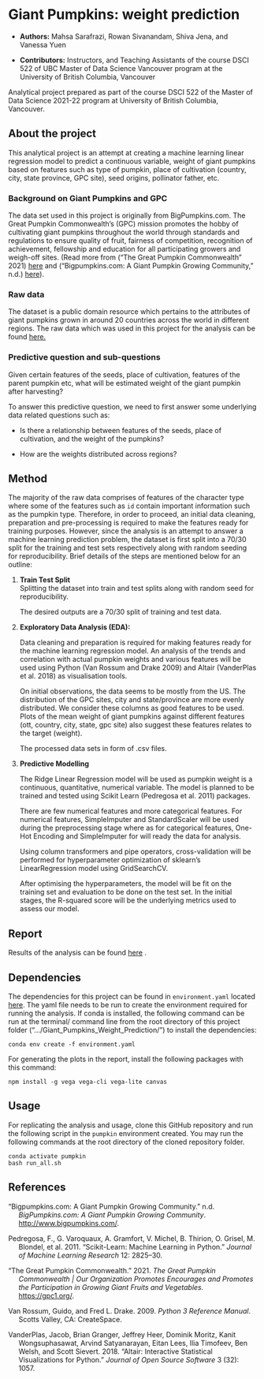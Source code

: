 
# Giant Pumpkins: weight prediction

-   **Authors:** Mahsa Sarafrazi, Rowan Sivanandam, Shiva Jena, and
    Vanessa Yuen

-   **Contributors:** Instructors, and Teaching Assistants of the course
    DSCI 522 of UBC Master of Data Science Vancouver program at the
    University of British Columbia, Vancouver

Analytical project prepared as part of the course DSCI 522 of the Master
of Data Science 2021-22 program at University of British Columbia,
Vancouver.

## About the project

This analytical project is an attempt at creating a machine learning
linear regression model to predict a continuous variable, weight of
giant pumpkins based on features such as type of pumpkin, place of
cultivation (country, city, state province, GPC site), seed origins,
pollinator father, etc.

### Background on Giant Pumpkins and GPC

The data set used in this project is originally from BigPumpkins.com.
The Great Pumpkin Commonwealth’s (GPC) mission promotes the hobby of
cultivating giant pumpkins throughout the world through standards and
regulations to ensure quality of fruit, fairness of competition,
recognition of achievement, fellowship and education for all
participating growers and weigh-off sites. (Read more from (“The Great
Pumpkin Commonwealth” 2021) [here](https://gpc1.org/ "GPC website") and
(“Bigpumpkins.com: A Giant Pumpkin Growing Community,” n.d.)
[here](http://www.bigpumpkins.com/ "Data on giant pumpkins from bigpumkins.com")).

### Raw data

The dataset is a public domain resource which pertains to the attributes
of giant pumpkins grown in around 20 countries across the world in
different regions. The raw data which was used in this project for the
analysis can be found
[here.](https://raw.githubusercontent.com/rfordatascience/tidytuesday/master/data/2021/2021-10-19/pumpkins.csv "Raw data")

### Predictive question and sub-questions

Given certain features of the seeds, place of cultivation, features of
the parent pumpkin etc, what will be estimated weight of the giant
pumpkin after harvesting?

To answer this predictive question, we need to first answer some
underlying data related questions such as:

-   Is there a relationship between features of the seeds, place of
    cultivation, and the weight of the pumpkins?

-   How are the weights distributed across regions?

## Method

The majority of the raw data comprises of features of the character type
where some of the features such as `id` contain important information
such as the pumpkin type. Therefore, in order to proceed, an initial
data cleaning, preparation and pre-processing is required to make the
features ready for training purposes. However, since the analysis is an
attempt to answer a machine learning prediction problem, the dataset is
first split into a 70/30 split for the training and test sets
respectively along with random seeding for reproducibility. Brief
details of the steps are mentioned below for an outline:

1.  **Train Test Split**  
    Splitting the dataset into train and test splits along with random
    seed for reproducibility.

    The desired outputs are a 70/30 split of training and test data.

2.  **Exploratory Data Analysis (EDA):**

    Data cleaning and preparation is required for making features ready
    for the machine learning regression model. An analysis of the trends
    and correlation with actual pumpkin weights and various features
    will be used using Python (Van Rossum and Drake 2009) and Altair
    (VanderPlas et al. 2018) as visualisation tools.

    On initial observations, the data seems to be mostly from the US.
    The distribution of the GPC sites, city and state/province are more
    evenly distributed. We consider these columns as good features to be
    used. Plots of the mean weight of giant pumpkins against different
    features (ott, country, city, state, gpc site) also suggest these
    features relates to the target (weight).

    The processed data sets in form of .csv files.

3.  **Predictive Modelling**

    The Ridge Linear Regression model will be used as pumpkin weight is
    a continuous, quantitative, numerical variable. The model is planned
    to be trained and tested using Scikit Learn (Pedregosa et al. 2011)
    packages.

    There are few numerical features and more categorical features. For
    numerical features, SimpleImputer and StandardScaler will be used
    during the preprocessing stage where as for categorical features,
    One-Hot Encoding and SimpleImputer for will ready the data for
    analysis.

    Using column transformers and pipe operators, cross-validation will
    be performed for hyperparameter optimization of sklearn’s
    LinearRegression model using GridSearchCV.

    After optimising the hyperparameters, the model will be fit on the
    training set and evaluation to be done on the test set. In the
    initial stages, the R-squared score will be the underlying metrics
    used to assess our model.

## Report

Results of the analysis can be found
[here](https://github.com/UBC-MDS/Giant_Pumpkins_Weight_Prediction/blob/main/doc/pumpkin.html)
.

## Dependencies

The dependencies for this project can be found in `environment.yaml`
located
[here](https://raw.githubusercontent.com/UBC-MDS/Giant_Pumpkins_Weight_Prediction/main/environment.yaml).
The yaml file needs to be run to create the environment required for
running the analysis. If conda is installed, the following command can
be run at the terminal/ command line from the root directory of this
project folder (“…/Giant_Pumpkins_Weight_Prediction/”) to install the
dependencies:

    conda env create -f environment.yaml

For generating the plots in the report, install the following packages
with this command:

    npm install -g vega vega-cli vega-lite canvas

## Usage

For replicating the analysis and usage, clone this GitHub repository and
run the following script in the `pumpkin` environment created. You may
run the following commands at the root directory of the cloned
repository folder.

    conda activate pumpkin
    bash run_all.sh  

## References

<div id="refs" class="references csl-bib-body hanging-indent">

<div id="ref-bigpumpkin" class="csl-entry">

“Bigpumpkins.com: A Giant Pumpkin Growing Community.” n.d.
*BigPumpkins.com: A Giant Pumpkin Growing Community*.
<http://www.bigpumpkins.com/>.

</div>

<div id="ref-scikit-learn" class="csl-entry">

Pedregosa, F., G. Varoquaux, A. Gramfort, V. Michel, B. Thirion, O.
Grisel, M. Blondel, et al. 2011. “Scikit-Learn: Machine Learning in
Python.” *Journal of Machine Learning Research* 12: 2825–30.

</div>

<div id="ref-gpc" class="csl-entry">

“The Great Pumpkin Commonwealth.” 2021. *The Great Pumpkin Commonwealth
\| Our Organization Promotes Encourages and Promotes the Participation
in Growing Giant Fruits and Vegetables.* <https://gpc1.org/>.

</div>

<div id="ref-Python" class="csl-entry">

Van Rossum, Guido, and Fred L. Drake. 2009. *Python 3 Reference Manual*.
Scotts Valley, CA: CreateSpace.

</div>

<div id="ref-vanderplas2018altair" class="csl-entry">

VanderPlas, Jacob, Brian Granger, Jeffrey Heer, Dominik Moritz, Kanit
Wongsuphasawat, Arvind Satyanarayan, Eitan Lees, Ilia Timofeev, Ben
Welsh, and Scott Sievert. 2018. “Altair: Interactive Statistical
Visualizations for Python.” *Journal of Open Source Software* 3 (32):
1057.

</div>

</div>

